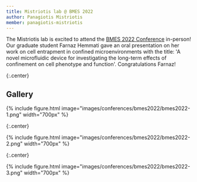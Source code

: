 ```yaml
---
title: Mistriotis lab @ BMES 2022
author: Panagiotis Mistriotis
member: panagiotis-mistriotis
---
```


The Mistriotis lab is excited to attend the [BMES 2022 Conference](https://www.bmes.org/annualmeeting) in-person! Our graduate student Farnaz Hemmati gave an oral presentation on her work on cell entrapment in confined microenvironments with the title: 'A novel microfluidic device for investigating the long-term effects of confinement on cell phenotype and function'. Congratulations Farnaz!

{:.center}

## Gallery

{%
  include figure.html
  image="images/conferences/bmes2022/bmes2022-1.png"
  width="700px"
%}

{:.center}

{%
  include figure.html
  image="images/conferences/bmes2022/bmes2022-2.png"
  width="700px"
%}


{:.center}

{%
  include figure.html
  image="images/conferences/bmes2022/bmes2022-3.png"
  width="700px"
%}

